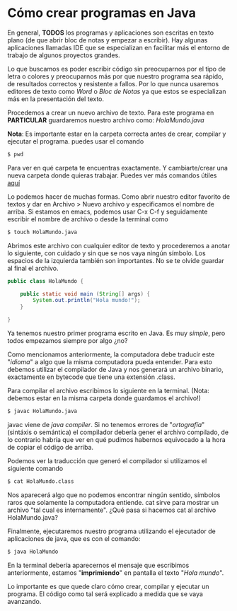 # Cómo crear programas en Java

En general, **TODOS** los programas y aplicaciones son escritas en texto plano (de que abrir bloc de notas y empezar a escribir). Hay algunas aplicaciones llamadas IDE que se especializan en facilitar más el entorno de trabajo de algunos proyectos grandes.

Lo que buscamos es poder escribir código sin preocuparnos por el tipo de letra o colores y preocuparnos más por que nuestro programa sea rápido, de resultados correctos y resistente a fallos. Por lo que nunca usaremos editores de texto como *Word* o *Bloc de Notas* ya que estos se especializan más en la presentación del texto.


Procedemos a crear un nuevo archivo de texto. Para este programa en **PARTICULAR** guardaremos nuestro archivo como:
*HolaMundo.java*

**Nota**: Es importante estar en la carpeta correcta antes de crear, compilar y ejecutar el programa. puedes usar el comando
```bash
$ pwd
```

Para ver en qué carpeta te encuentras exactamente. Y cambiarte/crear una nueva carpeta donde quieras trabajar. Puedes ver más comandos útiles [aquí](../linux/comandos.md)

Lo podemos hacer de muchas formas. Como abrir nuestro editor favorito de textos y dar en Archivo > Nuevo archivo y especificamos el nombre de arriba. Si estamos en emacs, podemos usar C-x C-f y seguidamente escribir el nombre de archivo o desde la terminal como

```bash
$ touch HolaMundo.java
```

Abrimos este archivo con cualquier editor de texto y procederemos a anotar lo siguiente, con cuidado y sin que se nos vaya ningún símbolo. Los espacios de la izquierda también son importantes. No se te olvide guardar al final el archivo.

```java
public class HolaMundo {

    public static void main (String[] args) {
        System.out.println("Hola mundo!");
    }

}
```

Ya tenemos nuestro primer programa escrito en Java. Es muy *simple*, pero todos empezamos siempre por algo ¿no?

Como mencionamos anteriormente, la computadora debe traducir este "*idioma*" a algo que la misma computadora pueda entender. Para esto debemos utilizar el compilador de Java y nos generará un archivo binario, exactamente en bytecode que tiene una extensión .class.

Para compilar el archivo escribimos lo siguiente en la terminal. (Nota: debemos estar en la misma carpeta donde guardamos el archivo!)

```bash
$ javac HolaMundo.java
```

javac viene de *java compiler*. Si no tenemos errores de "*ortografía*" (sintáxis o semántica) el compilador debería gener el archivo compilado, de lo contrario habría que ver en qué pudimos habernos equivocado a la hora de copiar el código de arriba.

Podemos ver la traducción que generó el compilador si utilizamos el siguiente comando

```bash
$ cat HolaMundo.class
```

Nos aparecerá algo que no podemos encontrar ningún sentido, símbolos raros que solamente la computadora entiende. cat sirve para mostrar un archivo "tal cual es internamente". ¿Qué pasa si hacemos cat al archivo HolaMundo.java?


Finalmente, ejecutaremos nuestro programa utilizando el ejecutador de aplicaciones de java, que es con el comando:

```bash
$ java HolaMundo
```

En la terminal debería aparecernos el mensaje que escribimos anteriormente, estamos "**imprimiendo**" en pantalla el texto "*Hola mundo*".

Lo importante es que quede claro cómo crear, compilar y ejecutar un programa. El código como tal será explicado a medida que se vaya avanzando.

